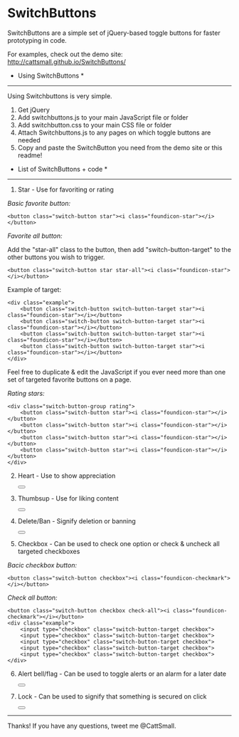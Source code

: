 SwitchButtons
============

SwitchButtons are a simple set of jQuery-based toggle buttons for faster prototyping in code.

For examples, check out the demo site: http://cattsmall.github.io/SwitchButtons/

* Using SwitchButtons *
-----------------------
Using Switchbuttons is very simple.
1) Get jQuery
2) Add switchbuttons.js to your main JavaScript file or folder
3) Add switchbutton.css to your main CSS file or folder
4) Attach Switchbuttons.js to any pages on which toggle buttons are needed
5) Copy and paste the SwitchButton you need from the demo site or this readme!

* List of SwitchButtons + code *
--------------------------------

1) Star - Use for favoriting or rating</h5>

*Basic favorite button:*

	<button class="switch-button star"><i class="foundicon-star"></i></button>


*Favorite all button:*

Add the "star-all" class to the button, then add "switch-button-target" to the other buttons you wish to trigger.

	<button class="switch-button star star-all"><i class="foundicon-star"></i></button>

Example of target:	

	<div class="example">
		<button class="switch-button switch-button-target star"><i class="foundicon-star"></i></button>
		<button class="switch-button switch-button-target star"><i class="foundicon-star"></i></button>
		<button class="switch-button switch-button-target star"><i class="foundicon-star"></i></button>
		<button class="switch-button switch-button-target star"><i class="foundicon-star"></i></button>
	</div>

Feel free to duplicate & edit the JavaScript if you ever need more than one set of targeted favorite buttons on a page.


*Rating stars:*	

	<div class="switch-button-group rating">
		<button class="switch-button star"><i class="foundicon-star"></i></button>
		<button class="switch-button star"><i class="foundicon-star"></i></button>
		<button class="switch-button star"><i class="foundicon-star"></i></button>
		<button class="switch-button star"><i class="foundicon-star"></i></button>
	</div>
	
	

2) Heart - Use to show appreciation

	<button class="switch-button heart"><i class="foundicon-heart"></i></button>


3) Thumbsup - Use for liking content

	<button class="switch-button thumbsup"><i class="foundicon-social-thumb-up"></i></button>


4) Delete/Ban - Signify deletion or banning

	<button class="switch-button ban"><i class="foundicon-remove"></i></button>


5) Checkbox - Can be used to check one option or check & uncheck all targeted checkboxes

*Bacic checkbox button:*

	<button class="switch-button checkbox"><i class="foundicon-checkmark"></i></button>


*Check all button:*

	<button class="switch-button checkbox check-all"><i class="foundicon-checkmark"></i></button>
	<div class="example">
		<input type="checkbox" class="switch-button-target checkbox">
		<input type="checkbox" class="switch-button-target checkbox">
		<input type="checkbox" class="switch-button-target checkbox">
		<input type="checkbox" class="switch-button-target checkbox">
		<input type="checkbox" class="switch-button-target checkbox">
	</div>


6) Alert bell/flag - Can be used to toggle alerts or an alarm for a later date

	<button class="switch-button alert"><i class="foundicon-flag"></i></button>


7) Lock - Can be used to signify that something is secured on click

	<button class="switch-button lock"><i class="foundicon-lock"></i></button>


------------------------------------------------------------------------------------

Thanks! If you have any questions, tweet me @CattSmall.